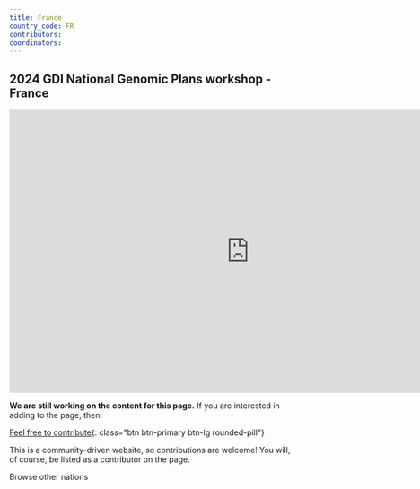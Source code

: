 ```yaml
---
title: France
country_code: FR
contributors: 
coordinators: 
---
```


## 2024 GDI National Genomic Plans workshop - France


<iframe width="853" height="505" src="https://www.youtube.com/embed/98u39kpT-mA?si=nlMc3TN2LmMQCN8F" title="YouTube video player" frameborder="0" allow="accelerometer; autoplay; clipboard-write; encrypted-media; gyroscope; picture-in-picture; web-share" referrerpolicy="strict-origin-when-cross-origin" allowfullscreen></iframe>

**We are still working on the content for this page.** If you are interested in adding to the page, then:

[Feel free to contribute](how_to_contribute){: class="btn btn-primary btn-lg rounded-pill"}

This is a community-driven website, so contributions are welcome! You will, of course, be listed as a contributor on the page.

<a onclick="window.history.back()" class="btn btn-primary btn-lg rounded-pill">Browse other nations</a>
